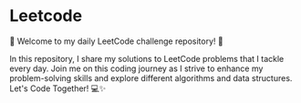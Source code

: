 # Leetcode
🚀 Welcome to my daily LeetCode challenge repository! 🚀

In this repository, I share my solutions to LeetCode problems that I tackle every day. Join me on this coding journey as I strive to enhance my problem-solving skills and explore different algorithms and data structures.
Let's Code Together! 💻✨
